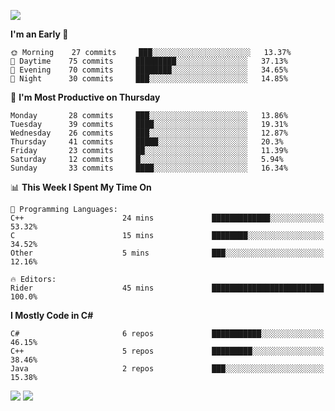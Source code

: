 ![](https://komarev.com/ghpvc/?username=lilpidgey&color=red)
<!--START_SECTION:waka-->
**I'm an Early 🐤** 

```text
🌞 Morning    27 commits     ███░░░░░░░░░░░░░░░░░░░░░░   13.37% 
🌆 Daytime    75 commits     █████████░░░░░░░░░░░░░░░░   37.13% 
🌃 Evening    70 commits     ████████░░░░░░░░░░░░░░░░░   34.65% 
🌙 Night      30 commits     ███░░░░░░░░░░░░░░░░░░░░░░   14.85%

```
📅 **I'm Most Productive on Thursday** 

```text
Monday       28 commits     ███░░░░░░░░░░░░░░░░░░░░░░   13.86% 
Tuesday      39 commits     ████░░░░░░░░░░░░░░░░░░░░░   19.31% 
Wednesday    26 commits     ███░░░░░░░░░░░░░░░░░░░░░░   12.87% 
Thursday     41 commits     █████░░░░░░░░░░░░░░░░░░░░   20.3% 
Friday       23 commits     ██░░░░░░░░░░░░░░░░░░░░░░░   11.39% 
Saturday     12 commits     █░░░░░░░░░░░░░░░░░░░░░░░░   5.94% 
Sunday       33 commits     ████░░░░░░░░░░░░░░░░░░░░░   16.34%

```


📊 **This Week I Spent My Time On** 

```text
💬 Programming Languages: 
C++                      24 mins             █████████████░░░░░░░░░░░░   53.32% 
C                        15 mins             ████████░░░░░░░░░░░░░░░░░   34.52% 
Other                    5 mins              ███░░░░░░░░░░░░░░░░░░░░░░   12.16%

🔥 Editors: 
Rider                    45 mins             █████████████████████████   100.0%

```

**I Mostly Code in C#** 

```text
C#                       6 repos             ███████████░░░░░░░░░░░░░░   46.15% 
C++                      5 repos             █████████░░░░░░░░░░░░░░░░   38.46% 
Java                     2 repos             ███░░░░░░░░░░░░░░░░░░░░░░   15.38%

```



<!--END_SECTION:waka-->
![](https://hit.yhype.me/github/profile?user_id=42968544)
![](https://komarev.com/ghpvc/?lilpidgey)
